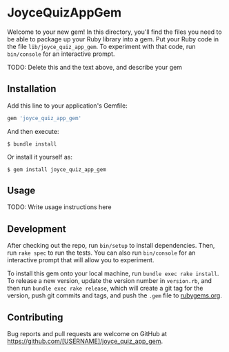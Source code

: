 # JoyceQuizAppGem

Welcome to your new gem! In this directory, you'll find the files you need to be able to package up your Ruby library into a gem. Put your Ruby code in the file `lib/joyce_quiz_app_gem`. To experiment with that code, run `bin/console` for an interactive prompt.

TODO: Delete this and the text above, and describe your gem

## Installation

Add this line to your application's Gemfile:

```ruby
gem 'joyce_quiz_app_gem'
```

And then execute:

    $ bundle install

Or install it yourself as:

    $ gem install joyce_quiz_app_gem

## Usage

TODO: Write usage instructions here

## Development

After checking out the repo, run `bin/setup` to install dependencies. Then, run `rake spec` to run the tests. You can also run `bin/console` for an interactive prompt that will allow you to experiment.

To install this gem onto your local machine, run `bundle exec rake install`. To release a new version, update the version number in `version.rb`, and then run `bundle exec rake release`, which will create a git tag for the version, push git commits and tags, and push the `.gem` file to [rubygems.org](https://rubygems.org).

## Contributing

Bug reports and pull requests are welcome on GitHub at https://github.com/[USERNAME]/joyce_quiz_app_gem.

